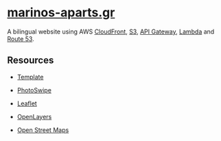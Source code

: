 # [marinos-aparts.gr](http://www.marinos-aparts.gr/)

A bilingual website using AWS [CloudFront](https://aws.amazon.com/cloudfront/), [S3](https://aws.amazon.com/s3/), 
[API Gateway](https://aws.amazon.com//api-gateway/), [Lambda](https://aws.amazon.com/lambda/) 
and [Route 53](https://aws.amazon.com/route53/).

<!-- ACKNOWLEDGEMENTS -->
## Resources
* [Template](https://templatemo.com/tm-488-classic)

* [PhotoSwipe](https://photoswipe.com)

* [Leaflet](https://leafletjs.com)

* [OpenLayers](https://www.openlayers.org/api/OpenLayers.js)

* [Open Street Maps](https://www.openstreetmap.org)

